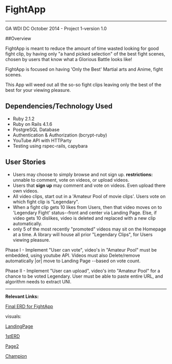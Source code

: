 # FightApp
***
GA WDI DC October 2014 - Project 1-version 1.0

##Overview

FightApp is meant to reduce the amount of time wasted looking for good fight clip, by having only "a hand picked selection" of the best fight scenes, chosen by users that know what a Glorious Battle looks like!

FightApp is focused on having 'Only the Best' Martial arts and Anime, fight scenes.

This App will weed out all the so-so fight clips leaving only the best of the best for your viewing pleasure.

## Dependencies/Technology Used

+ Ruby 2.1.2
+ Ruby on Rails 4.1.6
+ PostgreSQL Database
+ Authentication & Authorization (bcrypt-ruby)
+ YouTube API with HTTParty
+ Testing using rspec-rails, capybara

## User Stories

+ Users may choose to simply browse and not sign up.
**restrictions:** unnable to comment, vote on videos, or upload videos.
+ Users that **sign up** may comment and vote on videos.  Even upload there own videos.
+ All video clips, start out in a 'Amateur Pool of movie clips'.  Users vote on which fight clip is "Legendary".
+ When a fight clip gets 10 likes from Users, then that video moves on to 'Legendary Fight' status--front and center via Landing Page.
Else, if video gets 10 dislikes, video is deleted and replaced with a new clip automatically.
+ only 5 of the most recently "promoted" videos may sit on the Homepage at a time.   A library will house all prior "Legendary Clips", for Users viewing pleasure.

Phase I - Implement "User can vote", video's in "Amateur Pool" must be embedded, using youtube API.  Videos must also Delete/remove automatically |or| move to Landing Page --based  on vote count.

Phase II - Implement "User can upload", video's into "Amateur Pool" for a chance to be voted Legendary.  User must be able to paste entire URL, and algorithm needs to extract UNI.
***


**Relevant Links:**

[Final ERD for FightApp](https://www.lucidchart.com/invitations/accept/75f6d466-50c3-474d-9c3f-f86340d8f0f0)

visuals:

[LandingPage](http://i.imgur.com/WHxL7br.jpg)

[1stERD](http://i.imgur.com/casTQG2.jpg)

[Page2](http://i.imgur.com/gCZVaNn.jpg)

[Champion](http://i.imgur.com/mdpj27n.jpg)


